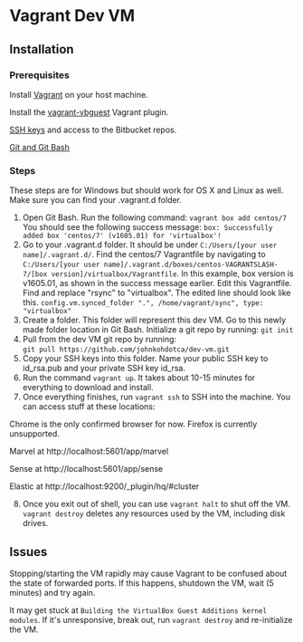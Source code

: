 # Vagrant Dev VM

## Installation
### Prerequisites 

Install [Vagrant](https://www.vagrantup.com/docs/installation/) on your host machine.

Install the [vagrant-vbguest](https://github.com/dotless-de/vagrant-vbguest) Vagrant plugin.

[SSH keys](https://confluence.atlassian.com/bitbucket/set-up-ssh-for-git-728138079.html) and access to the Bitbucket repos. 

[Git and Git Bash](https://git-scm.com/download/win)

### Steps
These steps are for Windows but should work for OS X and Linux as well. Make sure you can find your .vagrant.d folder. 

1. Open Git Bash. Run the following command:
`vagrant box add centos/7`
You should see the following success message:
`box: Successfully added box 'centos/7' (v1605.01) for 'virtualbox'!`
2. Go to your .vagrant.d folder. It should be under `C:/Users/[your user name]/.vagrant.d/`. Find the centos/7 Vagrantfile by navigating to `C:/Users/[your user name]/.vagrant.d/boxes/centos-VAGRANTSLASH-7/[box version]/virtualbox/Vagrantfile`. In this example, box version is v1605.01, as shown in the success message earlier. 
Edit this Vagrantfile. Find and replace "rsync" to "virtualbox". The edited line should look like this. 
`config.vm.synced_folder ".", /home/vagrant/sync", type: "virtualbox"`
3. Create a folder. This folder will represent this dev VM. Go to this newly made folder location in Git Bash. Initialize a git repo by running:
`git init`
4. Pull from the dev VM git repo by running:  
`git pull https://github.com/johnkohdotca/dev-vm.git` 
5. Copy your SSH keys into this folder. Name your public SSH key to id\_rsa.pub and your private SSH key id\_rsa.
6. Run the command `vagrant up`. It takes about 10-15 minutes for everything to download and install.
7. Once everything finishes, run `vagrant ssh` to SSH into the machine. You can access stuff at these locations:

Chrome is the only confirmed browser for now. Firefox is currently unsupported. 

Marvel at http://localhost:5601/app/marvel

Sense at http://localhost:5601/app/sense

Elastic at http://localhost:9200/_plugin/hq/#cluster

8. Once you exit out of shell, you can use `vagrant halt` to shut off the VM. `vagrant destroy` deletes any resources used by the VM, including disk drives.

## Issues
Stopping/starting the VM rapidly may cause Vagrant to be confused about the state of forwarded ports. If this happens, shutdown the VM, wait (5 minutes) and try again. 

It may get stuck at `Building the VirtualBox Guest Additions kernel modules`. If it's unresponsive, break out, run `vagrant destroy` and re-initialize the VM.
